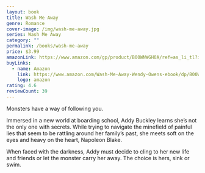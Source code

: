 ```yaml
---
layout: book
title: Wash Me Away
genre: Romance
cover-image: /img/wash-me-away.jpg
series: Wash Me Away
category: ""
permalink: /books/wash-me-away
price: $3.99
amazonLink: https://www.amazon.com/gp/product/B00WNWGH0A/ref=as_li_tl?ie=UTF8&tag=owensmc-20&camp=1789&creative=9325&linkCode=as2&creativeASIN=B00WNWGH0A&linkId=04ff7c85afe1da5891b83575dbb89a27
buyLinks:
  - name: Amazon
    link: https://www.amazon.com/Wash-Me-Away-Wendy-Owens-ebook/dp/B00WNWGH0A/ref=sr_1_1?dchild=1&keywords=wash+me+away&qid=1593293546&s=digital-text&sr=1-1
    logo: amazon
rating: 4.6
reviewCount: 39
---
```

Monsters have a way of following you.

Immersed in a new world at boarding school, Addy Buckley learns she’s not the only one with secrets. While trying to navigate the minefield of painful lies that seem to be rattling around her family’s past, she meets soft on the eyes and heavy on the heart, Napoleon Blake.

When faced with the darkness, Addy must decide to cling to her new life and friends or let the monster carry her away. The choice is hers, sink or swim.
